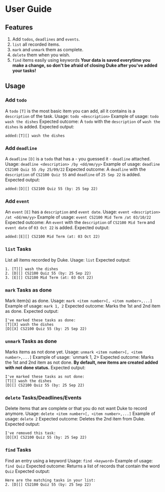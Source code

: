# User Guide

## Features

1. Add `todos`, `deadlines` and `events`.
2. `list` all recorded items.
3. `mark` and `unmark` them as complete.
4. `delete` them when you wish.
5. `find` items easily using keywords
   **Your data is saved everytime you make a change, so don't be afraid of closing Duke after you've added your tasks!**

## Usage

### Add `todo`

A `todo` `[T]` is the most basic item you can add, all it contains is a `description` of the task.
Usage:
`todo <description>`
Example of usage:
`todo wash the dishes`
Expected outcome:
A `todo` with the `description` of `wash the dishes` is added.
Expected output:

```
added:[T][] wash the dishes
```

### Add `deadline`

A `deadline` `[D]` is a `todo` that has a - you guessed it - `deadline` attached.
Usage:
`deadline <description> /by <dd/mm/yy>`
Example of usage:
`deadline CS2100 Quiz 55 /by 25/09/22`
Expected outcome:
A `deadline` with the `description` of `CS2100 Quiz 55` and `deadline` of `25 Sep 22` is added.
Expected output:

```
added:[D][] CS2100 Quiz 55 (by: 25 Sep 22)
```

### Add `event`

An `event` `[E]` has a `description` and `event date`.
Usage:
`event <description> /at <dd/mm/yy>`
Example of usage:
`event CS2100 Mid Term /at 03/10/22`
Expected outcome:
An `event` with the `description` of `CS2100 Mid Term` and `event date` of `03 Oct 22` is added.
Expected output:

```
added:[E][] CS2100 Mid Term (at: 03 Oct 22)
```

### `list` Tasks

List all items recorded by Duke.
Usage:
`list`
Expected output:

```
1. [T][] wash the dishes
2. [D][] CS2100 Quiz 55 (by: 25 Sep 22)
3. [E][] CS2100 Mid Term (at: 03 Oct 22)
```

### `mark` Tasks as done

Mark item(s) as done.
Usage:
`mark <item number>[, <item number>,...]`
Example of usage:
`mark 1, 2`
Expected outcome:
Marks the 1st and 2nd item as done.
Expected output:

```
I've marked these tasks as done:
[T][X] wash the dishes
[D][X] CS2100 Quiz 55 (by: 25 Sep 22)
```

### `unmark` Tasks as done

Marks items as not done yet.
Usage:
`unmark <item number>[, <item number>,...]`
Example of usage:
`unmark 1, 2>
Expected outcome:
Marks the 1st and 2nd item as not done.
**By default, new items are created added with not done status.**
Expected output:

```
I've marked these tasks as not done:
[T][] wash the dishes
[D][] CS2100 Quiz 55 (by: 25 Sep 22)
```

### `delete` Tasks/Deadlines/Events

Delete items that are complete or that you do not want Duke to record anymore.
Usage:
`delete <item number>[, <item number>,...]`
Example of usage:
`delete 2`
Expected outcome:
Deletes the 2nd item from Duke.
Expected output:

```
I've removed this task:
[D][X] CS2100 Quiz 55 (by: 25 Sep 22)
```

### `find` Tasks

Find an entry using a keyword
Usage:
`find <keyword>`
Example of usage:
`find Quiz`
Expected outcome:
Returns a list of records that contain the word `Quiz`
Expected output:

```
Here are the matching tasks in your list:
2. [D][] CS2100 Quiz 55 (by: 25 Sep 22)
```
